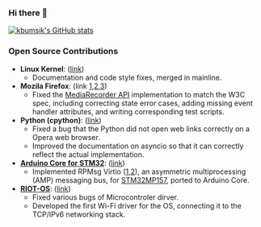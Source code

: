 ### Hi there 👋

[![kbumsik's GitHub stats](https://github-readme-stats.vercel.app/api?username=kbumsik)](https://github.com/anuraghazra/github-readme-stats)

<!--
**kbumsik/kbumsik** is a ✨ _special_ ✨ repository because its `README.md` (this file) appears on your GitHub profile.

Here are some ideas to get you started:

- 🔭 I’m currently working on ...
- 🌱 I’m currently learning ...
- 👯 I’m looking to collaborate on ...
- 🤔 I’m looking for help with ...
- 💬 Ask me about ...
- 📫 How to reach me: ...
- 😄 Pronouns: ...
- ⚡ Fun fact: ...
-->

### Open Source Contributions

- **Linux Kernel**: ([link](https://patchwork.kernel.org/project/linux-watchdog/list/?submitter=191417&state=%2A&archive=both))
  - Documentation and code style fixes, merged in mainline.
- **Mozila Firefox**: (link [1](https://phabricator.services.mozilla.com/D7910),[2](https://phabricator.services.mozilla.com/rMOZILLACENTRALf5577f9e95a96ac961f2b59fce89b09b6109efea),[3](https://phabricator.services.mozilla.com/p/kbumsik/))
  - Fixed the [MediaRecorder API](https://www.w3.org/TR/mediastream-recording/#dom-mediarecorder-pause) implementation to match the W3C spec, including correcting state error cases, adding missing event handler attributes, and writing corresponding test scripts.
- **Python (cpython)**: ([link](https://github.com/python/cpython/pulls?q=author%3Akbumsik))
  - Fixed a bug that the Python did not open web links correctly on a Opera web browser.
  - Improved the documentation on asyncio so that it can correctly reflect the actual implementation.
- **[Arduino Core for STM32](https://github.com/stm32duino/Arduino_Core_STM32)**: ([link](https://github.com/stm32duino/Arduino_Core_STM32/pulls?q=kbumsik))
  - Implemented RPMsg Virtio ([1](https://www.kernel.org/doc/Documentation/rpmsg.txt),[2](https://github.com/OpenAMP/open-amp)), an asymmetric multiprocessing (AMP) messaging bus, for [STM32MP157](https://www.st.com/en/microcontrollers-microprocessors/stm32mp157.html), ported to Arduino Core.
- **[RIOT-OS](https://github.com/riot-os/riot/)**: ([link](https://github.com/RIOT-OS/RIOT/pulls?q=author%3Akbumsik))
  - Fixed various bugs of Microcontroler dirver. 
  - Developed the first Wi-Fi driver for the OS, connecting it to the TCP/IPv6 networking stack.
